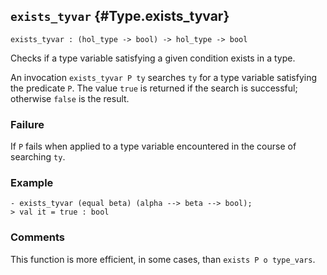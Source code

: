 ## `exists_tyvar` {#Type.exists_tyvar}


```
exists_tyvar : (hol_type -> bool) -> hol_type -> bool
```



Checks if a type variable satisfying a given condition exists in a type.


An invocation `exists_tyvar P ty` searches `ty` for a type variable
satisfying the predicate `P`. The value `true` is returned if the search
is successful; otherwise `false` is the result.

### Failure

If `P` fails when applied to a type variable encountered
in the course of searching `ty`.

### Example

    
    - exists_tyvar (equal beta) (alpha --> beta --> bool);
    > val it = true : bool
    



### Comments

This function is more efficient, in some cases, than `exists P o type_vars`.

